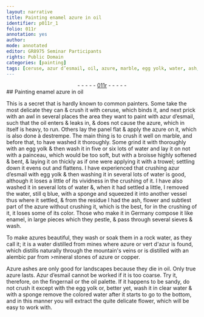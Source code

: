 ```yaml
---
layout: narrative
title: Painting enamel azure in oil
identifier: p011r_1
folio: 011r
annotation: yes
author:
mode: annotated
editor: GR8975 Seminar Participants
rights: Public Domain
categories: [painting]
tags: [ceruse, azur d’esmail, oil, azure, marble, egg yolk, water, ash, flower, enamel, azures, vert d'azur, stones, copper, Azure, Azur d’esmail]
---
```


 <div class="folio" align="center">- - - - - <a href="http://gallica.bnf.fr/ark:/12148/btv1b9059316c/f26.item" target="_blank">011r</a> - - - - - </div>    
## Painting enamel azure in oil

 
 <span class="activity"></span>  This is a secret that is hardly known to common painters. Some take the most delicate they can & crush it with <span class="material">ceruse</span>, which binds it, and next prick with an <span class="tool">awl</span> in several places the area they want to paint with <span class="material"><span class="foreign">azur d’esmail</span></span>, such that the <span class="material">oil</span> enters & leaks in, & does not cause the <span class="material">azure</span>, which in itself is heavy, to run. Others lay the panel flat & apply the <span class="material">azure</span> on it, which is also done <span class="foreign">à destrempe</span>. The main thing is to crush it well on <span class="tool"><span class="material">marble</span></span>, and before that, to have washed it thoroughly. Some grind it with thoroughly with an <span class="material">egg yolk</span> & then wash it in five or six lots of <span class="material">water</span> and lay it on not with a <span class="tool"><span class="foreign">painceau</span></span>, which would be too soft, but with a <span class="tool"><span class="foreign">broisse</span></span> highly softened & bent, & laying it on thickly as if one were applying it with a <span class="tool">trowel</span>; settling down it evens out and flattens. I have experienced that crushing <span class="material"><span class="foreign">azur d’esmail</span></span> with <span class="material">egg yolk</span> & then washing it in several lots of <span class="material">water</span> is good, although it loses a little of its vividness in the crushing of it. I have also washed it in several lots of <span class="material">water</span> &, when it had settled a little, I removed the <span class="material">water</span>, still q blue, with a <span class="tool">sponge</span> and squeezed it into another vessel thus where it settled, & from the residue I had the <span class="material">ash</span>, <span class="material"><span class="plant">flower</span></span> and subtlest part of the <span class="material">azure</span> without crushing it, which is the best, for in the crushing of it, it loses some of its color. Those who make it in <span class="place">Germany</span> compose it like <span class="material">enamel</span>, in large pieces which they <span class="tool">pestle</span>, & pass through several <span class="tool">sieves</span> & wash. 
 
 To make <span class="material">azures</span> beautiful, they wash or soak them in a <span class="material_format">rock <span class="material">water</span></span>, as they call it; it is a <span class="material">water</span> distilled from mines where <span class="material">azure</span> or <span class="material"><span class="foreign">vert d'azur</span></span> is found, which distills naturally through the mountain's veins or is distilled with an <span class="tool">alembic</span> par from <span class="material_format">>mineral <span class="material">stones</span></span> of <span class="material">azure</span> or <span class="material">copper</span>. 
 
 <span class="material_format"><span class="material">Azure</span> ashes</span> are only good for landscapes because they die in <span class="material">oil</span>. Only true <span class="material">azure</span> lasts. <span class="material"><span class="foreign">Azur d’esmail</span></span> cannot be worked if it is too coarse. Try it, therefore, on the fingernail or the <span class="tool"><span class="material">oil</span> palette</span>. If it happens to be sandy, do not crush it except with the <span class="material">egg yolk</span> or, better yet, wash it in <span class="material_format">clear <span class="material">water</span></span> & with a sponge remove the <span class="material_format">colored <span class="material">water</span></span> after it starts to go to the bottom, and in this manner you will extract the quite delicate <span class="material"><span class="plant">flower</span></span>, which will be easy to work with. 
 